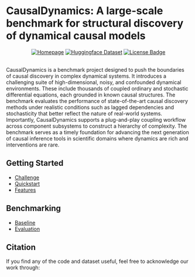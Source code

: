 # CausalDynamics: A large-scale benchmark for structural discovery of dynamical causal models

<div align="center">
<a href="https://kausable.github.io/CausalDynamics"><img src="https://img.shields.io/badge/Docs-Homepage-blue?style=for-the-badge)" alt="Homepage"/></a>
<a href="https://huggingface.co/datasets/kausable/CausalDynamics"><img src="https://img.shields.io/badge/Dataset-HuggingFace-ffd21e" alt="Huggingface Dataset"/></a>
<a href="https://github.com/kausable/CausalDynamics/blob/main/LICENSE.txt"><img src="https://img.shields.io/badge/License-MIT-red" alt="License Badge"/></a>
</div>
</br>


CausalDynamics is a benchmark project designed to push the boundaries of causal discovery in complex dynamical systems.
It introduces a challenging suite of high-dimensional, noisy, and confounded dynamical environments.
These include thousands of coupled ordinary and stochastic differential equations, each grounded in known causal structures.
The benchmark evaluates the performance of state-of-the-art causal discovery methods under realistic conditions such as lagged dependencies and stochasticity that better reflect the nature of real-world systems.
Importantly, CausalDynamics supports a plug-and-play coupling workflow across component subsystems to construct a hierarchy of complexity.
The benchmark serves as a timely foundation for advancing the next generation of causal inference tools in scientific domains where dynamics are rich and interventions are rare.


## Getting Started
- [Challenge](https://kausable.github.io/CausalDynamics/challenge.html)
- [Quickstart](https://kausable.github.io/CausalDynamics/quickstart.html)
- [Features](https://kausable.github.io/CausalDynamics/benchmark.html)

## Benchmarking
- [Baseline](https://kausable.github.io/CausalDynamics/baseline.html)
- [Evaluation](https://kausable.github.io/CausalDynamics/notebooks/eval_pipeline.html)

## Citation
If you find any of the code and dataset useful, feel free to acknowledge our work through: